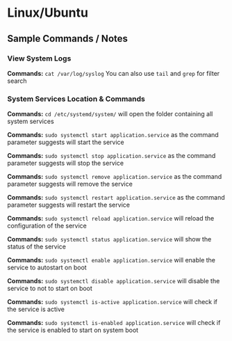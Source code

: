 # Linux/Ubuntu

## Sample Commands / Notes

### View System Logs

**Commands:** `cat /var/log/syslog` You can also use `tail` and `grep` for filter search

### System Services Location & Commands

**Commands:** `cd /etc/systemd/system/` will open the folder containing all system services

**Commands:** `sudo systemctl start application.service` as the command parameter suggests will start the service

**Commands:** `sudo systemctl stop application.service` as the command parameter suggests will stop the service

**Commands:** `sudo systemctl remove application.service` as the command parameter suggests will remove the service

**Commands:** `sudo systemctl restart application.service` as the command parameter suggests will restart the service

**Commands:** `sudo systemctl reload application.service` will reload the configuration of the service

**Commands:** `sudo systemctl status application.service` will show the status of the service

**Commands:** `sudo systemctl enable application.service` will enable the service to autostart on boot

**Commands:** `sudo systemctl disable application.service` will disable the service to not to start on boot

**Commands:** `sudo systemctl is-active application.service` will check if the service is active

**Commands:** `sudo systemctl is-enabled application.service` will check if the service is enabled to start on system boot
